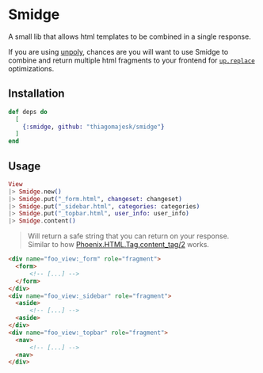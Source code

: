 # Smidge

A small lib that allows html templates to be combined in a single response.
 
If you are using [unpoly](https://unpoly.com), chances are you will want to use Smidge to combine and return multiple html fragments to your frontend for [`up.replace`](https://unpoly.com/up.replace) optimizations.

## Installation

```elixir
def deps do
  [
    {:smidge, github: "thiagomajesk/smidge"}
  ]
end
```

## Usage

```elixir
View
|> Smidge.new()
|> Smidge.put("_form.html", changeset: changeset)
|> Smidge.put("_sidebar.html", categories: categories)
|> Smidge.put("_topbar.html", user_info: user_info)
|> Smidge.content()
```

> Will return a safe string that you can return on your response.   
> Similar to how [Phoenix.HTML.Tag.content_tag/2](https://hexdocs.pm/phoenix_html/Phoenix.HTML.Tag.html#content_tag/2) works.

```html
<div name="foo_view:_form" role="fragment">
  <form>
      <!-- [...] -->
  </form>  
</div>
<div name="foo_view:_sidebar" role="fragment">
  <aside>
      <!-- [...] -->
  <aside>
</div>
<div name="foo_view:_topbar" role="fragment">
  <nav>
      <!-- [...] -->
  <nav>
</div>
```
